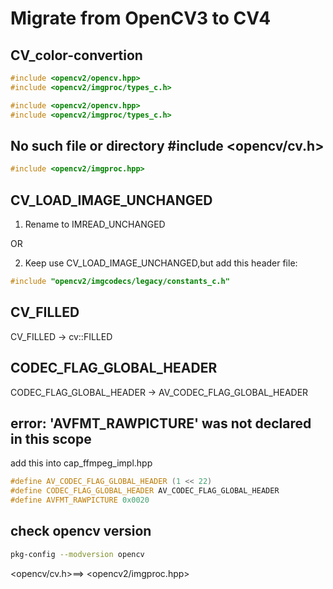 # Migrate from OpenCV3 to CV4

## CV_color-convertion
```c++
#include <opencv2/opencv.hpp>
#include <opencv2/imgproc/types_c.h>

#include <opencv2/opencv.hpp>
#include <opencv2/imgproc/types_c.h>
```


## No such file or directory #include <opencv/cv.h>

```cpp
#include <opencv2/imgproc.hpp>
```

## CV_LOAD_IMAGE_UNCHANGED

1. Rename to IMREAD_UNCHANGED

OR 

2. Keep use CV_LOAD_IMAGE_UNCHANGED,but add this header file:

```cpp
#include "opencv2/imgcodecs/legacy/constants_c.h" 
```

## CV_FILLED

CV_FILLED -> cv::FILLED

## CODEC_FLAG_GLOBAL_HEADER

CODEC_FLAG_GLOBAL_HEADER -> AV_CODEC_FLAG_GLOBAL_HEADER

## error: 'AVFMT_RAWPICTURE' was not declared in this scope

add this into cap_ffmpeg_impl.hpp

```cpp
#define AV_CODEC_FLAG_GLOBAL_HEADER (1 << 22)
#define CODEC_FLAG_GLOBAL_HEADER AV_CODEC_FLAG_GLOBAL_HEADER
#define AVFMT_RAWPICTURE 0x0020
```


## check opencv version

```bash
pkg-config --modversion opencv
```

<opencv/cv.h>==> <opencv2/imgproc.hpp>